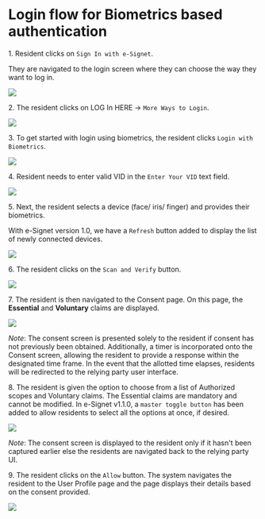 # Login flow for Biometrics based authentication

1\. Resident clicks on `Sign In with e-Signet`. 

They are navigated to the login screen where they can choose the way they want to log in.

![](\_images/qr-login-screen1.png)

2\. The resident clicks on LOG In HERE -> `More Ways to Login`.

![](\_images/esignet-loginhere.png)

3\. To get started with login using biometrics, the resident clicks `Login with Biometrics`.

![](\_images/esignet-bio-moreways.png)

4\. Resident needs to enter valid VID in the `Enter Your VID` text field.

![](\_images/esignet-bio-vid.png)

5\. Next, the resident selects a device (face/ iris/ finger) and provides their biometrics.

With e-Signet version 1.0, we have a `Refresh` button added to display the list of newly connected devices.

![](\_images/esignet-select-device.png)

6\. The resident clicks on the `Scan and Verify` button.

![](\_images/esignet-scan-and-verify.png)

7\. The resident is then navigated to the Consent page. On this page, the **Essential** and **Voluntary** claims are displayed.

![](\_images/esignet-not-allowed-claims.png)

_Note_: The consent screen is presented solely to the resident if consent has not previously been obtained. Additionally, a timer is incorporated onto the Consent screen, allowing the resident to provide a response within the designated time frame. In the event that the allotted time elapses, residents will be redirected to the relying party user interface.

8\. The resident is given the option to choose from a list of Authorized scopes and Voluntary claims. The Essential claims are mandatory and cannot be modified. In e-Signet v1.1.0, a `master toggle button` has been added to allow residents to select all the options at once, if desired.

![](\_images/esignet-claims.png)

_Note_:  The consent screen is displayed to the resident only if it hasn't been captured earlier else the residents are navigated back to the relying party UI.

9\. The resident clicks on the `Allow` button. The system navigates the resident to the User Profile page and the page displays their details based on the consent provided.

![](\_images/esignet-final.png)
